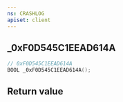 ```yaml
---
ns: CRASHLOG
apiset: client
---
```

## _0xF0D545C1EEAD614A

```c
// 0xF0D545C1EEAD614A
BOOL _0xF0D545C1EEAD614A();
```



## Return value

